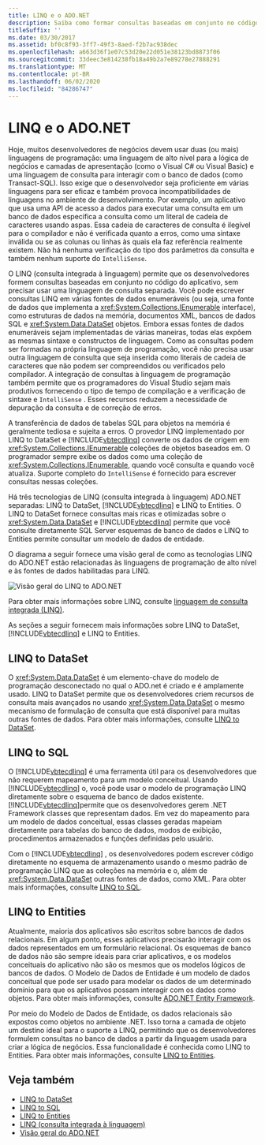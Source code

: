 ```yaml
---
title: LINQ e o ADO.NET
description: Saiba como formar consultas baseadas em conjunto no código do aplicativo usando a LINQ (consulta integrada à linguagem) no ADO.NET, sem precisar usar uma linguagem de consulta separada.
titleSuffix: ''
ms.date: 03/30/2017
ms.assetid: bf0c8f93-3ff7-49f3-8aed-f2b7ac938dec
ms.openlocfilehash: a663d36f1e07c53d20e22d051e38123bd8873f06
ms.sourcegitcommit: 33deec3e814238fb18a49b2a7e89278e27888291
ms.translationtype: MT
ms.contentlocale: pt-BR
ms.lasthandoff: 06/02/2020
ms.locfileid: "84286747"
---
```

# <a name="linq-and-adonet"></a>LINQ e o ADO.NET

Hoje, muitos desenvolvedores de negócios devem usar duas (ou mais) linguagens de programação: uma linguagem de alto nível para a lógica de negócios e camadas de apresentação (como o Visual C# ou Visual Basic) e uma linguagem de consulta para interagir com o banco de dados (como Transact-SQL). Isso exige que o desenvolvedor seja proficiente em várias linguagens para ser eficaz e também provoca incompatibilidades de linguagens no ambiente de desenvolvimento. Por exemplo, um aplicativo que usa uma API de acesso a dados para executar uma consulta em um banco de dados especifica a consulta como um literal de cadeia de caracteres usando aspas. Essa cadeia de caracteres de consulta é ilegível para o compilador e não é verificada quanto a erros, como uma sintaxe inválida ou se as colunas ou linhas às quais ela faz referência realmente existem. Não há nenhuma verificação do tipo dos parâmetros da consulta e também nenhum suporte do `IntelliSense`.  
  
 O LINQ (consulta integrada à linguagem) permite que os desenvolvedores formem consultas baseadas em conjunto no código do aplicativo, sem precisar usar uma linguagem de consulta separada. Você pode escrever consultas LINQ em várias fontes de dados enumeráveis (ou seja, uma fonte de dados que implementa a <xref:System.Collections.IEnumerable> interface), como estruturas de dados na memória, documentos XML, bancos de dados SQL e <xref:System.Data.DataSet> objetos. Embora essas fontes de dados enumeráveis sejam implementadas de várias maneiras, todas elas expõem as mesmas sintaxe e constructos de linguagem. Como as consultas podem ser formadas na própria linguagem de programação, você não precisa usar outra linguagem de consulta que seja inserida como literais de cadeia de caracteres que não podem ser compreendidos ou verificados pelo compilador. A integração de consultas à linguagem de programação também permite que os programadores do Visual Studio sejam mais produtivos fornecendo o tipo de tempo de compilação e a verificação de sintaxe e `IntelliSense` . Esses recursos reduzem a necessidade de depuração da consulta e de correção de erros.  
  
 A transferência de dados de tabelas SQL para objetos na memória é geralmente tediosa e sujeita a erros. O provedor LINQ implementado por LINQ to DataSet e [!INCLUDE[vbtecdlinq](../../../../includes/vbtecdlinq-md.md)] converte os dados de origem em <xref:System.Collections.IEnumerable> coleções de objetos baseados em. O programador sempre exibe os dados como uma coleção de <xref:System.Collections.IEnumerable>, quando você consulta e quando você atualiza. Suporte completo do `IntelliSense` é fornecido para escrever consultas nessas coleções.  
  
 Há três tecnologias de LINQ (consulta integrada à linguagem) ADO.NET separadas: LINQ to DataSet, [!INCLUDE[vbtecdlinq](../../../../includes/vbtecdlinq-md.md)] e LINQ to Entities. O LINQ to DataSet fornece consultas mais ricas e otimizadas sobre o <xref:System.Data.DataSet> e [!INCLUDE[vbtecdlinq](../../../../includes/vbtecdlinq-md.md)] permite que você consulte diretamente SQL Server esquemas de banco de dados e LINQ to Entities permite consultar um modelo de dados de entidade.  
  
 O diagrama a seguir fornece uma visão geral de como as tecnologias LINQ do ADO.NET estão relacionadas às linguagens de programação de alto nível e às fontes de dados habilitadas para LINQ.  
  
 ![Visão geral do LINQ to ADO.NET](./media/dpue-linqtoadonetoverview-bpuedev11.gif "DPUE_LinqToAdoNetOverview_bpuedev11")  
  
 Para obter mais informações sobre LINQ, consulte [linguagem de consulta integrada (LINQ)](../../../csharp/programming-guide/concepts/linq/index.md).
  
 As seções a seguir fornecem mais informações sobre LINQ to DataSet, [!INCLUDE[vbtecdlinq](../../../../includes/vbtecdlinq-md.md)] e LINQ to Entities.  
  
## <a name="linq-to-dataset"></a>LINQ to DataSet  
 O <xref:System.Data.DataSet> é um elemento-chave do modelo de programação desconectado no qual o ADO.net é criado e é amplamente usado. LINQ to DataSet permite que os desenvolvedores criem recursos de consulta mais avançados no usando <xref:System.Data.DataSet> o mesmo mecanismo de formulação de consulta que está disponível para muitas outras fontes de dados. Para obter mais informações, consulte [LINQ to DataSet](linq-to-dataset.md).  
  
## <a name="linq-to-sql"></a>LINQ to SQL  
 O [!INCLUDE[vbtecdlinq](../../../../includes/vbtecdlinq-md.md)] é uma ferramenta útil para os desenvolvedores que não requerem mapeamento para um modelo conceitual. Usando [!INCLUDE[vbtecdlinq](../../../../includes/vbtecdlinq-md.md)] o, você pode usar o modelo de programação LINQ diretamente sobre o esquema de banco de dados existente. [!INCLUDE[vbtecdlinq](../../../../includes/vbtecdlinq-md.md)]permite que os desenvolvedores gerem .NET Framework classes que representam dados. Em vez do mapeamento para um modelo de dados conceitual, essas classes geradas mapeiam diretamente para tabelas do banco de dados, modos de exibição, procedimentos armazenados e funções definidas pelo usuário.  
  
 Com o [!INCLUDE[vbtecdlinq](../../../../includes/vbtecdlinq-md.md)] , os desenvolvedores podem escrever código diretamente no esquema de armazenamento usando o mesmo padrão de programação LINQ que as coleções na memória e o, além de <xref:System.Data.DataSet> outras fontes de dados, como XML. Para obter mais informações, consulte [LINQ to SQL](./sql/linq/index.md).  
  
## <a name="linq-to-entities"></a>LINQ to Entities  
 Atualmente, maioria dos aplicativos são escritos sobre bancos de dados relacionais. Em algum ponto, esses aplicativos precisarão interagir com os dados representados em um formulário relacional. Os esquemas de banco de dados não são sempre ideais para criar aplicativos, e os modelos conceituais do aplicativo não são os mesmos que os modelos lógicos de bancos de dados. O Modelo de Dados de Entidade é um modelo de dados conceitual que pode ser usado para modelar os dados de um determinado domínio para que os aplicativos possam interagir com os dados como objetos. Para obter mais informações, consulte [ADO.NET Entity Framework](./ef/index.md).  
  
 Por meio do Modelo de Dados de Entidade, os dados relacionais são expostos como objetos no ambiente .NET. Isso torna a camada de objeto um destino ideal para o suporte a LINQ, permitindo que os desenvolvedores formulem consultas no banco de dados a partir da linguagem usada para criar a lógica de negócios. Essa funcionalidade é conhecida como LINQ to Entities. Para obter mais informações, consulte [LINQ to Entities](./ef/language-reference/linq-to-entities.md).  
  
## <a name="see-also"></a>Veja também

- [LINQ to DataSet](linq-to-dataset.md)
- [LINQ to SQL](./sql/linq/index.md)
- [LINQ to Entities](./ef/language-reference/linq-to-entities.md)
- [LINQ (consulta integrada à linguagem)](../../../csharp/programming-guide/concepts/linq/index.md)
- [Visão geral do ADO.NET](ado-net-overview.md)
